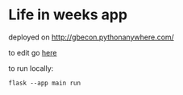 # Life in weeks app

deployed on http://gbecon.pythonanywhere.com/

to edit go [here](https://www.pythonanywhere.com/user/gbecon/files/home/gbecon/mysite)

to run locally:

```
flask --app main run
```
